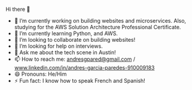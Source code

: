 Hi there 👋



- 🔭 I’m currently working on building websites and microservices. Also, studying for the AWS Solution Architecture Professional Certificate.
- 🌱 I’m currently learning Python, and AWS.
- 👯 I’m looking to collaborate on building websites!
- 🤔 I’m looking for help on interviews.
- 💬 Ask me about the tech scene in Austin!
- 📫 How to reach me: andresgpared@gmail.com / www.linkedin.com/in/andres-garcia-paredes-910009183
- 😄 Pronouns: He/Him
- ⚡ Fun fact: I know how to speak French and Spanish!

